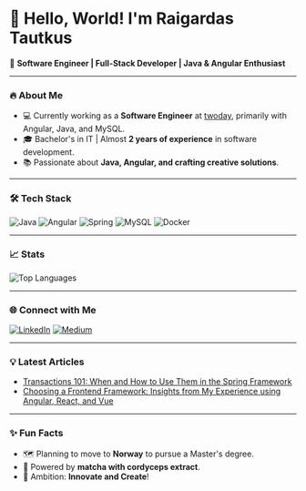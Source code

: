 # 👋 Hello, World! I'm Raigardas Tautkus 

🚀 **Software Engineer | Full-Stack Developer | Java & Angular Enthusiast**

---

### 🔥 About Me
- 💻 Currently working as a **Software Engineer** at [twoday](https://twoday.com), primarily with Angular, Java, and MySQL.
- 🎓 Bachelor's in IT | Almost **2 years of experience** in software development.
- 📚 Passionate about **Java, Angular, and crafting creative solutions**.

---

### 🛠️ Tech Stack
![Java](https://img.shields.io/badge/-Java-007396?logo=java&logoColor=white&style=flat)
![Angular](https://img.shields.io/badge/-Angular-DD0031?logo=angular&logoColor=white&style=flat)
![Spring](https://img.shields.io/badge/-Spring-6DB33F?logo=spring&logoColor=white&style=flat)
![MySQL](https://img.shields.io/badge/-MySQL-4479A1?logo=mysql&logoColor=white&style=flat)
![Docker](https://img.shields.io/badge/-Docker-2496ED?logo=docker&logoColor=white&style=flat)

---

### 📈 Stats
![Top Languages](https://github-readme-stats.vercel.app/api/top-langs/?username=betadeveloper&layout=compact&theme=radical)

---

### 🌐 Connect with Me
[![LinkedIn](https://img.shields.io/badge/-LinkedIn-blue?logo=linkedin&logoColor=white&style=flat)](https://www.linkedin.com/in/raigardas-tautkus/)
[![Medium](https://img.shields.io/badge/-Medium-black?logo=medium&logoColor=white&style=flat)](https://medium.com/@raigardastautkus)

---

### 💡 Latest Articles
- [Transactions 101: When and How to Use Them in the Spring Framework](https://raigardastautkus.medium.com/transactions-101-when-and-how-to-use-them-in-java-spring-8c0c08531700)
- [Choosing a Frontend Framework: Insights from My Experience using Angular, React, and Vue](https://raigardastautkus.medium.com/choosing-a-frontend-framework-insights-from-my-experience-using-angular-react-and-vue-ea39d7bdd3c4)

---

### ✨ Fun Facts
- 🗺️ Planning to move to **Norway** to pursue a Master's degree.
- 🍵 Powered by **matcha with cordyceps extract**.
- 🎯 Ambition: **Innovate and Create**!
